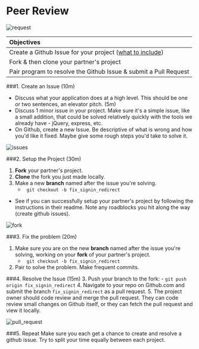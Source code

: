 # Peer Review
![request](https://cloud.githubusercontent.com/assets/3010270/13824932/53d10ca2-eb6d-11e5-9b7d-50e21706351c.png)


| Objectives |
| :--- |
| Create a Github Issue for your project ([what to include](report-an-issue.md)) |
| Fork & then clone your partner's project |
| Pair program to resolve the Github Issue & submit a Pull Request |

###1. Create an Issue (10m)

* Discuss what your application does at a high level. This should be one or two sentences, an elevator pitch. (5m)
* Discuss 1 minor issue in your project. Make sure it's a simple issue, like a small addition, that could be solved relatively quickly with the tools we already have - jQuery, express, etc.
* On Github, create a new Issue. Be descriptive of what is wrong and how you'd like it fixed. Maybe give some rough steps you'd take to solve it.

![issues](https://cloud.githubusercontent.com/assets/3010270/13924807/f123ddee-ef42-11e5-96c5-7766928b9996.png)

###2. Setup the Project (30m)
1. __Fork__ your partner's project.
2. __Clone__ the fork you just made locally.
3. Make a new __branch__ named after the issue you're solving.
    - ` git checkout -b fix_signin_redirect`
* See if you can successfully setup your partner's project by following the instructions in their readme. Note any roadblocks you hit along the way (create github issues).

![fork](https://cloud.githubusercontent.com/assets/3010270/13824824/fc5bd27c-eb6c-11e5-944b-4828184c9cfe.png)

###3. Fix the problem (20m)
1. Make sure you are on the new __branch__ named after the issue you're solving, working on your __fork__ of your partner's project.
    - ` git checkout -b fix_signin_redirect`
2. Pair to solve the problem. Make frequent commits.

###4. Resolve the Issue (15m)
3. Push your branch to the fork:
    - `git push origin fix_signin_redirect`
4. Navigate to your repo on Github.com and submit the branch `fix_signin_redirect` as a pull request.
5. The project owner should code review and merge the pull request. They can code review small changes on Github itself, or they can fetch the pull request and view it locally.

![pull_request](https://cloud.githubusercontent.com/assets/3010270/13924903/681bb00c-ef43-11e5-8197-390fb908838a.png)

###5. Repeat
Make sure you each get a chance to create and resolve a github issue. Try to split your time equally between each project.
